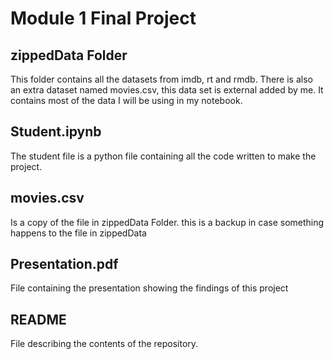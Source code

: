 # Module 1 Final Project
## zippedData Folder
This folder contains all the datasets from imdb, rt and rmdb. There is also an extra dataset named movies.csv, this data set is external added by me. It contains most of the data I will be using in my notebook. 
## Student.ipynb
The student file is a python file containing all the code written to make the project.
## movies.csv
Is a copy of the file in zippedData Folder. this is a backup in case something happens to the file in zippedData
## Presentation.pdf
File containing the presentation showing the findings of this project
## README 
File describing the contents of the repository. 